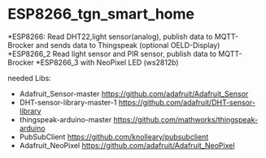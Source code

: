 # ESP8266_tgn_smart_home
  *ESP8266: Read DHT22,light sensor(analog), publish data to MQTT-Brocker and sends data to Thingspeak
(optional OELD-Display)
 *ESP8266_2 Read light sensor and PIR sensor, publish data to MQTT-Brocker
 *ESP8266_3 with NeoPixel LED (ws2812b)

needed Libs:
+ Adafruit_Sensor-master https://github.com/adafruit/Adafruit_Sensor
+ DHT-sensor-library-master-1 https://github.com/adafruit/DHT-sensor-library
+ thingspeak-arduino-master https://github.com/mathworks/thingspeak-arduino
+ PubSubClient https://github.com/knolleary/pubsubclient
+ Adafruit_NeoPixel https://github.com/adafruit/Adafruit_NeoPixel

